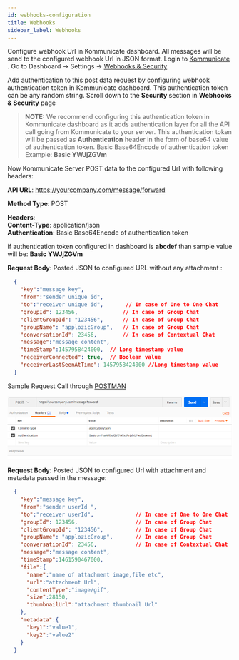 ```yaml
---
id: webhooks-configuration
title: Webhooks
sidebar_label: Webhooks
---
```

Configure webhook Url  in Kommunicate dashboard. All messages will be send to the configured webhook Url in JSON format.
 Login to [Kommunicate ](https://www.kommunicate.io).
Go to Dashboard -> Settings -> [Webhooks & Security](https://dashboard.kommunicate.io/settings/webhooks-security)

Add authentication to this post data request by configuring webhook authentication token in Kommunicate dashboard. This authentication token can be any random string.
Scroll down to the **Security** section in **Webhooks & Security** page

> **NOTE:** We recommend configuring this authentication token in Kommunicate dashboard as it adds authentication layer for all the API call going from Kommunicate to your server. This authentication token will be passed as **Authentication**  header in the form of base64 value of authentication token. Basic Base64Encode of authentication token <br>Example: **Basic YWJjZGVm**

Now Kommunicate Server POST data to the configured Url with following headers:

**API URL**:  https://yourcompany.com/message/forward

**Method Type**: POST

**Headers**: <br>
**Content-Type**:  application/json<br>
**Authentication**:  Basic Base64Encode of authentication token

if authentication token configured in dashboard is **abcdef** than sample value will be:
**Basic YWJjZGVm**

**Request Body**:  Posted JSON to configured URL without any attachment :
```json
  {
    "key":"message key",
    "from":"sender unique id",
    "to":"receiver unique id",       // In case of One to One Chat
    "groupId": 123456,              // In case of Group Chat
    "clientGroupId": "123456",      // In case of Group Chat
    "groupName": "applozicGroup",   // In case of Group Chat
    "conversationId": 23456,        // In case of Contextual Chat
    "message":"message content",
    "timeStamp":1457958424000,  // Long timestamp value
    "receiverConnected": true,  // Boolean value
    "receiverLastSeenAtTime": 1457958424000 //Long timestamp value
  }
```

Sample Request Call through [POSTMAN](https://chrome.google.com/webstore/detail/postman/fhbjgbiflinjbdggehcddcbncdddomop?hl=en)

![webhooks-configuration-postman-screenshot.png](assets/webhooks-configuration-postman-screenshot.png)


**Request Body**: Posted JSON to configured Url with attachment and metadata passed in the message:
```json
  {  
    "key":"message key",
    "from":"sender userId ",
    "to":"receiver userId",             // In case of One to One Chat
    "groupId": 123456,                  // In case of Group Chat
    "clientGroupId": "123456",          // In case of Group Chat
    "groupName": "applozicGroup",       // In case of Group Chat
    "conversationId": 23456,            // In case of Contextual Chat
    "message":"message content",
    "timeStamp":1461590467000,
    "file":{  
      "name":"name of attachment image,file etc",
      "url":"attachment Url",
      "contentType":"image/gif",
      "size":28150,
      "thumbnailUrl":"attachment thumbnail Url"
    },
    "metadata":{
      "key1":"value1",
      "key2":"value2"
    }
  }
```